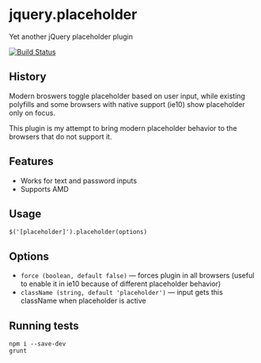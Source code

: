 jquery.placeholder
==================

Yet another jQuery placeholder plugin


[![Build Status](https://api.travis-ci.org/w0rm/jquery.placeholder.png)](https://travis-ci.org/w0rm/jquery.placeholder)

## History

Modern broswers toggle placeholder based on user input, while existing polyfills and some browsers with native support (ie10) show placeholder only on focus.

This plugin is my attempt to bring modern placeholder behavior to the browsers that do not support it.

## Features

* Works for text and password inputs
* Supports AMD

## Usage

    $('[placeholder]').placeholder(options)

## Options

* `force (boolean, default false)` — forces plugin in all browsers (useful to enable it in ie10 because of different placeholder behavior)
* `className (string, default 'placeholder')` — input gets this className when placeholder is active

## Running tests

	npm i --save-dev
	grunt
